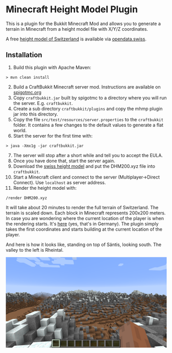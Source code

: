 Minecraft Height Model Plugin
=============================

This is a plugin for the Bukkit Minecraft Mod and allows you to generate
a terrain in Minecraft from a height model file with X/Y/Z coordinates.

A free [height model of Switzerland](http://data.geo.admin.ch/ch.swisstopo.digitales-hoehenmodell_25/data.zip)
is available via [opendata.swiss](https://opendata.swiss/en/dataset/das-digitale-hohenmodell-der-schweiz-mit-einer-maschenweite-von-200-m1).

Installation
------------

1) Build this plugin with Apache Maven:

```
> mvn clean install
```

2) Build a CraftBukkit Minecraft server mod. Instructions are available on
[spigotmc.org](https://www.spigotmc.org/wiki/buildtools/)
3) Copy `craftbukkit.jar` built by spigotmc to a directory where you will run
the server. E.g. `craftbukkit`.
4) Create a sub directory `craftbukkit/plugins` and copy the mhmp plugin jar
into this directory.
5) Copy the file `src/test/resources/server.properties` to the
`craftbukkit` folder. It contains a few changes to the default values to
generate a flat world.
6) Start the server for the first time with:
```
> java -Xmx1g -jar craftbukkit.jar
```
7) The server will stop after a short while and tell you to accept the EULA.
8) Once you have done that, start the server again.
9) Download the [swiss height model](http://data.geo.admin.ch/ch.swisstopo.digitales-hoehenmodell_25/data.zip)
and put the DHM200.xyz file into `craftbukkit`.
10) Start a Minecraft client and connect to the server (Multiplayer->Direct Connect).
Use `localhost` as server address.
11) Render the height model with:
```
/render DHM200.xyz
```
It will take about 20 minutes to render the full terrain of Switzerland. The
terrain is scaled down. Each block in Minecraft represents 200x200 meters. In
case you are wondering where the current location of the player is when the
rendering starts. It's [here](https://www.google.ch/maps/@47.8661649,8.1736558,14z?hl=en)
(yes, that's in Germany). The plugin simply takes the first coordinates and
starts building at the current location of the player.

And here is how it looks like, standing on top of Säntis, looking south. The
valley to the left is Rheintal.

![Säntis](screenshot.png)
